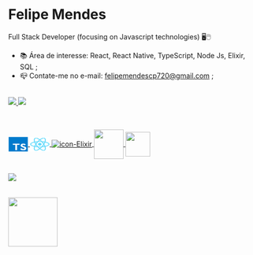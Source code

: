 # Felipe Mendes
Full Stack Developer (focusing on Javascript technologies) 🖥️🖱️

- 📚 Área de interesse: React, React Native, TypeScript, Node Js, Elixir, SQL ;
- 📪 Contate-me no e-mail: felipemendescp720@gmail.com ;

##

<div>
  <a href="https://beacons.ai/FelipeMM0">
  <img height="180em" src="https://github-readme-stats.vercel.app/api?username=FelipeMM0&show_icons=true&theme=dark&include_all_commits=true&count_private=true">
  <img height="180em" src="https://github-readme-stats.vercel.app/api/top-langs/?username=FelipeMM0&layout=compact&langs_count=16&theme=dark">
</div>

##

<div style="display: inline_block"><br>
  <img align="center" alt="icon-Ts" height="30" width="40" src="https://raw.githubusercontent.com/devicons/devicon/master/icons/typescript/typescript-plain.svg">
  <img align="center" alt="icon-React" height="30" width="40" src="https://raw.githubusercontent.com/devicons/devicon/master/icons/react/react-original.svg">
  <img align="center" alt="icon-Elixir" height="50" width="50" src="https://cdn.jsdelivr.net/gh/devicons/devicon/icons/elixir/elixir-original-wordmark.svg"/>
  <img align="center" alt=""icon-NodeJs" height="60" width="60" src="https://cdn.jsdelivr.net/gh/devicons/devicon/icons/nodejs/nodejs-original-wordmark.svg"/>
  <img align="center" alt=""icon-NodeJs" height="50" width="50" src="https://cdn.jsdelivr.net/gh/devicons/devicon/icons/mysql/mysql-plain-wordmark.svg" />
</div>

##

<div>
  <a href="https://www.linkedin.com/in/felipe-mendes-99a791249/" target="_blank"><img src="https://img.shields.io/badge/-LinkedIn-%230077B5?style=for-the-badge&logo=linkedin&logoColor=white" target="_blank"></a> 
</div>

##
<img src="https://media4.giphy.com/media/v1.Y2lkPTc5MGI3NjExMmZmZDM2YjM4NWYyZWE0ZmJhZWYwMjBkYjY1NjYzMmQ5YzZhMjAyOCZjdD1n/qgQUggAC3Pfv687qPC/giphy.gif" width="100" height="100">
